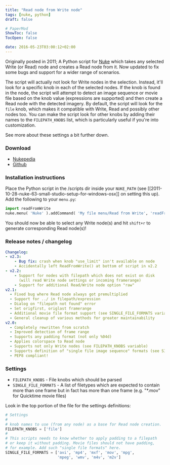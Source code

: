 ```yaml
---
title: "Read node from Write node"
tags: [nuke, python]
draft: false

# PaperMod
ShowToc: false
TocOpen: false

date: 2016-05-23T03:00:12+02:00
---
```


Originally posted in 2011; A Python script for [Nuke](https://www.thefoundry.co.uk/products/nuke/) which takes any selected Write (or Read) node and creates a Read node from it. Now updated to fix some bugs and support for a wider range of scenarios.



The script will actually not look for Write nodes in the selection. Instead, it'll look for a specific knob in each of the selected nodes. If the knob is found in the node, the script will attempt to detect an image sequence or movie file based on the knob value (expressions are supported) and then create a Read node with the detected imagery. By default, the script will look for the `file` knob, which makes it compatible with Write, Read and possibly other nodes too. You can make the script look for other knobs by adding their names to the `FILEPATH_KNOBS` list, which is particularly useful if you're into customization.

See more about these settings a bit further down.

### Download

- [Nukepedia](http://www.nukepedia.com/python/misc/readfromwrite)
- [Github](https://raw.github.com/fredrikaverpil/nuke/master/scripts/readFromWrite.py)

### Installation instructions

Place the Python script in the /scripts dir inside your `NUKE_PATH` (see [[2011-10-28-nuke-63-small-studio-setup-for-windows-osx]] on setting this up). Add the following to your `menu.py`:

```python
import readFromWrite
nuke.menu( 'Nuke' ).addCommand( 'My file menu/Read from Write', 'readFromWrite.ReadFromWrite()', 'shift+r' )
```

You should now be able to select any Write node(s) and hit `shift+r` to generate corresponding Read node(s)!

### Release notes / changelog

```yaml
Changelog:
- v2.3:
    - Bug fix: crash when knob "use_limit" isn't available on node
    - Accidentally left ReadFromWrite() at bottom of script in v2.2
- v2.2:
    - Support for nodes with filepath which does not exist on disk
      (will read Write node settings or incoming framerange)
    - Support for additional Read/Write node option "raw"
v2.1:
  - Fixed bug where Read node always got premultiplied
  - Support for ../ in filepath/expression
  - Dialog on "filepath not found" error
  - Set origfirst, origlast framerange
  - Additional movie file format support (see SINGLE_FILE_FORMATS variable)
  - General cleanup of various methods for greater maintainability
v2.0:
  - Completely rewritten from scratch
  - Improved detection of frame range
  - Supports any padding format (not only %04d)
  - Applies colorspace to Read node
  - Supports not only Write nodes (see FILEPATH_KNOBS variable)
  - Supports definition of "single file image sequence" formats (see SINGLE_FILE_FORMATS variable)
  - PEP8 compliant!
```

### Settings

- `FILEPATH_KNOBS` - File knobs which should be parsed
- `SINGLE_FILE_FORMATS` - A list of filetypes which are expected to contain more than one frame but in fact has more than one frame (e.g. "*.mov" for Quicktime movie files)

Look in the top portion of the file for the settings definitions:

```python
# Settings
#
# knob names to use (from any node) as a base for Read node creation.
FILEPATH_KNOBS = ['file']
#
# This scripts needs to know whether to apply padding to a filepath
# or keep it without padding. Movie files should not have padding,
# for example. Add such "single file formats" here.
SINGLE_FILE_FORMATS = ['avi', 'mp4', 'mxf', 'mov', 'mpg',
                       'mpeg', 'wmv', 'm4v', 'm2v']
```

